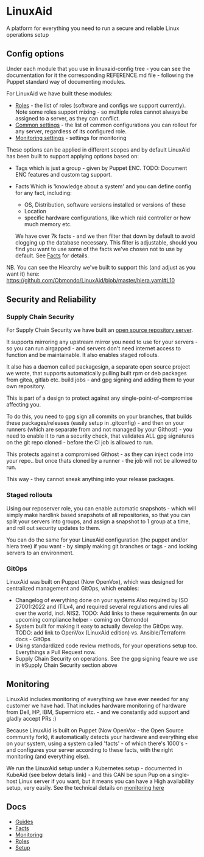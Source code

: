 # LinuxAid

A platform for everything you need to run a secure and reliable Linux operations setup

## Config options

Under each module that you use in linuxaid-config tree - you can see the documentation for it the corresponding REFERENCE.md file - following the Puppet standard way of documenting modules.

For LinuxAid we have built these modules:

- [Roles](https://github.com/Obmondo/LinuxAid/blob/master/modules/enableit/role/REFERENCE.md) - the list of roles (software and configs we support currently). Note some roles support mixing - so multiple roles cannot always be assigned to a server, as they can conflict.
- [Common settings](https://github.com/Obmondo/LinuxAid/blob/master/modules/enableit/common/REFERENCE.md) - the list of common configurations you can rollout for any server, regardless of its configured role.
- [Monitoring settings](https://github.com/Obmondo/LinuxAid/blob/master/modules/enableit/monitor/REFERENCE.md) - settings for monitoring

These options can be applied in different scopes and by default LinuxAid has been built to support applying options based on:

- Tags
  which is just a group - given by Puppet ENC. 
  TODO: Document ENC features and custom tag support.
- Facts
  Which is 'knowledge about a system' and you can define config for any fact, including:
  - OS, Distribution, software versions installed or versions of these
  - Location
  - specific hardware configurations, like which raid controller or how much memory etc.

  We have over 7k facts - and we then filter that down by default to avoid clogging up the database necessary. This filter is adjustable, should you find you want to use some of the facts we've chosen not to use by default. See [Facts](./docs/facts) for details.

NB. You can see the Hiearchy we've built to support this (and adjust as you want it) here: https://github.com/Obmondo/LinuxAid/blob/master/hiera.yaml#L10

## Security and Reliability

### Supply Chain Security

For Supply Chain Security we have built an [open source repository server](https://gitea.obmondo.com/EnableIT/LinuxAid/src/branch/master/modules/enableit/role/REFERENCE.md#role--package_management--repo).

It supports mirroring any upstream mirror you need to use for your servers - so you can run airgapped - and servers don't need internet access to function and be maintainable. It also enables staged rollouts.

It also has a daemon called packagesign, a separate open source project we wrote, that supports automatically pulling built rpm or deb packages from gitea, gitlab etc. build jobs - and gpg signing and adding them to your own repository.

This is part of a design to protect against any single-point-of-compromise affecting you.

To do this, you need to gpg sign all commits on your branches, that builds these packages/releases (easily setup in .gitconfig) - and then on your runners (which are separate from and not managed by your Githost) - you need to enable it to run a security check, that validates ALL gpg signatures on the git repo cloned - before the CI job is allowed to run.

This protects against a compromised Githost - as they can inject code into your repo.. but once thats cloned by a runner - the job will not be allowed to run.

This way - they cannot sneak anything into your release packages.

### Staged rollouts

Using our reposerver role, you can enable automatic snapshots - which will simply make hardlink based snapshots of all repositories, so that you can split your servers into groups, and assign a snapshot to 1 group at a time, and roll out security updates to them.

You can do the same for your LinuxAid configuration (the puppet and/or hiera tree) if you want - by simply making git branches or tags - and locking servers to an environment.

### GitOps

LinuxAid was built on Puppet (Now OpenVox), which was designed for centralized management and GitOps, which enables:

- Changelog of everything done on your systems 
  Also required by ISO 27001:2022 and ITILv4, and required several regulations and rules all over the world, incl. NIS2.
  TODO: Add links to these requirements (in our upcoming compliance helper - coming on Obmondo)
- System built for making it easy to actually develop the GitOps way.
  TODO: add link to OpenVox (LinuxAid edition) vs. Ansible/Terraform docs - GitOps
- Using standardized code review methods, for your operations setup too.
  Everythings a Pull Request now.
- Supply Chain Security on operations. 
  See the gpg signing feaure we use in #Supply Chain Security section above

## Monitoring

LinuxAid includes monitoring of everything we have ever needed for any customer we have had.
That includes hardware monitoring of hardware from Dell, HP, IBM, Supermicro etc. - and we constantly add support and gladly accept PRs :)

Because LinuxAid is built on Puppet (Now OpenVox - the Open Source community fork), it automatically detects your hardware and everything else on your system, using a system called 'facts' - of which there's 1000's - and configures your server according to these facts, with the right monitoring (and everything else).

We run the LinuxAid setup under a Kubernetes setup - documented in KubeAid (see below details link) - and this CAN be spun Pup on a single-host Linux server if you want, but it means you can have a High availability setup, very easily.
See the technical details on [monitoring here](https://github.com/Obmondo/LinuxAid/blob/master/docs/monitoring/monitoring.md)

## Docs

* [Guides](./docs/guides)
* [Facts](./docs/facts)
* [Monitoring](./docs/monitoring)
* [Roles](./docs/roles)
* [Setup](./docs/setup)
